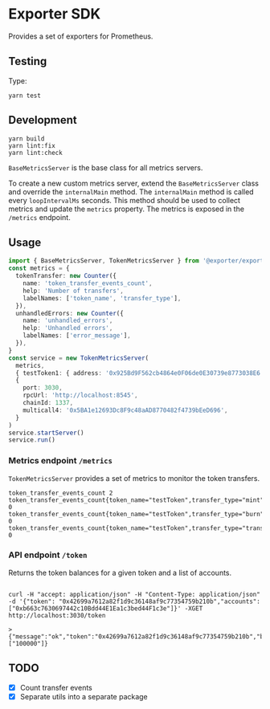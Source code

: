 # Exporter SDK

Provides a set of exporters for Prometheus.

## Testing

Type:

```
yarn test
```

<!--
`yarn  test` is equivalent to: the following commands:
```
yarn hardhat node
```

And in another terminal, type:

```
yarn hardhat test
``` -->

## Development

```
yarn build
yarn lint:fix
yarn lint:check
```

`BaseMetricsServer` is the base class for all metrics servers.

To create a new custom metrics server, extend the `BaseMetricsServer` class and override the `internalMain` method. The `internalMain` method is called every `loopIntervalMs` seconds. This method should be used to collect metrics and update the `metrics` property. The metrics is exposed in the `/metrics` endpoint.

## Usage

```ts
import { BaseMetricsServer, TokenMetricsServer } from '@exporter/exporter-sdk'
const metrics = {
  tokenTransfer: new Counter({
    name: 'token_transfer_events_count',
    help: 'Number of transfers',
    labelNames: ['token_name', 'transfer_type'],
  }),
  unhandledErrors: new Counter({
    name: 'unhandled_errors',
    help: 'Unhandled errors',
    labelNames: ['error_message'],
  }),
}
const service = new TokenMetricsServer(
  metrics,
  { testToken1: { address: '0x925Bd9F562cb4864e0F06de0E30739e8773038E6' } },
  {
    port: 3030,
    rpcUrl: 'http://localhost:8545',
    chainId: 1337,
    multicall4: '0x5BA1e12693Dc8F9c48aAD8770482f4739bEeD696',
  }
)
service.startServer()
service.run()
```

### Metrics endpoint `/metrics`

`TokenMetricsServer` provides a set of metrics to monitor the token transfers.

```
token_transfer_events_count 2
token_transfer_events_count{token_name="testToken",transfer_type="mint"} 0
token_transfer_events_count{token_name="testToken",transfer_type="burn"} 0
token_transfer_events_count{token_name="testToken",transfer_type="transfer"} 0
```

### API endpoint `/token`

Returns the token balances for a given token and a list of accounts.

```

curl -H "accept: application/json" -H "Content-Type: application/json" -d '{"token": "0x42699a7612a82f1d9c36148af9c77354759b210b","accounts":["0xb663c7630697442c10Bdd44E1Ea1c3bed44F1c3e"]}' -XGET http://localhost:3030/token

> {"message":"ok","token":"0x42699a7612a82f1d9c36148af9c77354759b210b","balances":["100000"]}

```

## TODO

- [x] Count transfer events
- [x] Separate utils into a separate package
